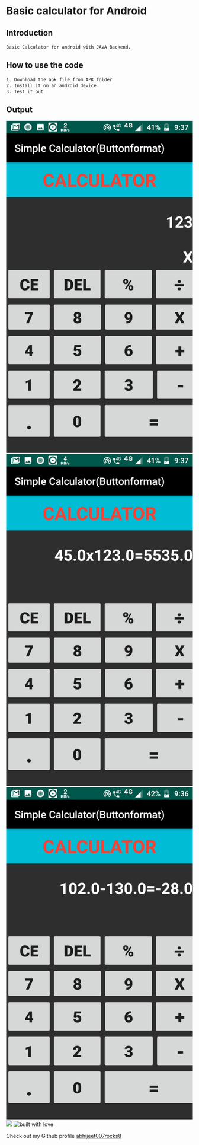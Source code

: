 # Basic calculator for Android 

## Introduction
```
Basic Calculator for android with JAVA Backend.  
```


## How to use the code
```
1. Download the apk file from APK folder
2. Install it on an android device.
3. Test it out

```
## Output
![](Images/IMG1.png)
![](Images/IMG2.png)
![](Images/IMG3.png)
<a href = https://www.java.com/en/ ><img src="https://img.shields.io/badge/language-Java-blue?style=for-the-badge"></a>
![built with love](https://forthebadge.com/images/badges/built-with-love.svg)

Check out my Github profile [abhijeet007rocks8](https://github.com/abhijeet007rocks8)
